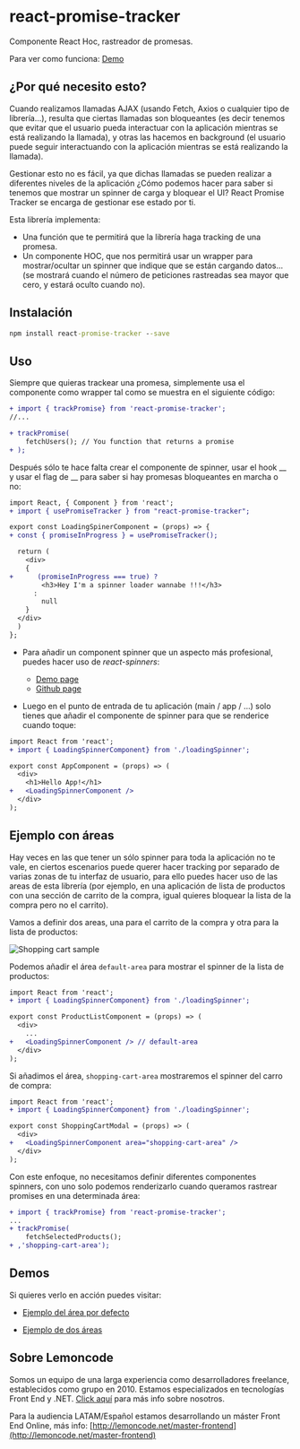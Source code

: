 # react-promise-tracker

Componente React Hoc, rastreador de promesas.


Para ver como funciona: [Demo](https://stackblitz.com/edit/react-promise-tracker-default-area-sample)

## ¿Por qué necesito esto?

Cuando realizamos llamadas AJAX (usando Fetch, Axios o cualquier tipo de librería...), resulta que ciertas llamadas son bloqueantes (es decir tenemos que evitar que el usuario pueda interactuar con la aplicación mientras se está realizando la llamada), y otras las hacemos en background (el usuario
puede seguir interactuando con la aplicación mientras se está realizando la llamada).

Gestionar esto no es fácil, ya que dichas llamadas se pueden realizar a
diferentes niveles de la aplicación ¿Cómo podemos hacer para saber si
tenemos que mostrar un spinner de carga y bloquear el UI? React Promise
Tracker se encarga de gestionar ese estado por ti.

Esta librería implementa:

- Una función que te permitirá que la librería haga tracking de una promesa.
- Un componente HOC, que  nos permitirá  usar un wrapper para mostrar/ocultar un spinner que indique que se están cargando datos... (se mostrará cuando el número de peticiones rastreadas sea mayor que cero, y estará oculto cuando no).

## Instalación

```cmd
npm install react-promise-tracker --save
```

## Uso

Siempre que quieras trackear una promesa, simplemente usa el componente como wrapper tal como se muestra en el siguiente código:

```diff
+ import { trackPromise} from 'react-promise-tracker';
//...

+ trackPromise(
    fetchUsers(); // You function that returns a promise
+ );
```

Después sólo te hace falta crear el componente de spinner, usar el hook __ y
usar el flag de __ para saber si hay promesas bloqueantes en marcha o no:

```diff
import React, { Component } from 'react';
+ import { usePromiseTracker } from "react-promise-tracker";

export const LoadingSpinerComponent = (props) => {
+ const { promiseInProgress } = usePromiseTracker();

  return (
    <div>
    {
+      (promiseInProgress === true) ?
        <h3>Hey I'm a spinner loader wannabe !!!</h3>
      :
        null
    }
  </div>
  )
};
```

- Para añadir un component spinner que un aspecto más profesional,  puedes hacer uso de _react-spinners_:

  - [Demo page](http://www.davidhu.io/react-spinners/)
  - [Github page](https://github.com/davidhu2000/react-spinners)

- Luego en el punto de entrada de tu aplicación (main / app / ...) solo tienes
que añadir el componente de spinner para que se renderice cuando toque:

```diff
import React from 'react';
+ import { LoadingSpinnerComponent} from './loadingSpinner';

export const AppComponent = (props) => (
  <div>
    <h1>Hello App!</h1>
+   <LoadingSpinnerComponent />
  </div>
);
```

## Ejemplo con áreas

Hay veces en las que tener un sólo spinner para toda la aplicación no te vale, en ciertos escenarios puede querer hacer tracking por separado de varias zonas
de tu interfaz de usuario, para ello puedes hacer uso de las areas de esta
librería (por ejemplo, en una aplicación de lista de productos con una sección de carrito de la compra, igual quieres bloquear la lista de la compra pero no el
carrito).

Vamos a definir dos areas, una para el carrito de la compra y otra para la lista de productos:

![Shopping cart sample](./resources/00-shopping-cart-sample.png)

Podemos añadir el área `default-area` para mostrar el spinner de la lista de productos:

```diff
import React from 'react';
+ import { LoadingSpinnerComponent} from './loadingSpinner';

export const ProductListComponent = (props) => (
  <div>
    ...
+   <LoadingSpinnerComponent /> // default-area
  </div>
);
```

Si añadimos el área, `shopping-cart-area` mostraremos el spinner del carro de compra:

```diff
import React from 'react';
+ import { LoadingSpinnerComponent} from './loadingSpinner';

export const ShoppingCartModal = (props) => (
  <div>
+   <LoadingSpinnerComponent area="shopping-cart-area" />
  </div>
);
```

Con este enfoque, no necesitamos definir diferentes componentes spinners, con uno solo podemos renderizarlo cuando queramos rastrear promises en una determinada área:

```diff
+ import { trackPromise} from 'react-promise-tracker';
...
+ trackPromise(
    fetchSelectedProducts();
+ ,'shopping-cart-area');
```

## Demos

Si quieres verlo en acción puedes visitar:

- [Ejemplo del área por defecto](https://stackblitz.com/edit/react-promise-tracker-default-area-sample)

- [Ejemplo de dos áreas](https://stackblitz.com/edit/react-promise-tracker-two-areas-sample)

## Sobre Lemoncode

Somos un equipo de una larga experiencia como desarrolladores freelance, establecidos como grupo en 2010.
Estamos especializados en tecnologías Front End y .NET. [Click aquí](http://lemoncode.net/services/en/#en-home) para más info sobre nosotros.

Para la audiencia LATAM/Español estamos desarrollando un máster Front End Online, más info: [http://lemoncode.net/master-frontend](http://lemoncode.net/master-frontend)
